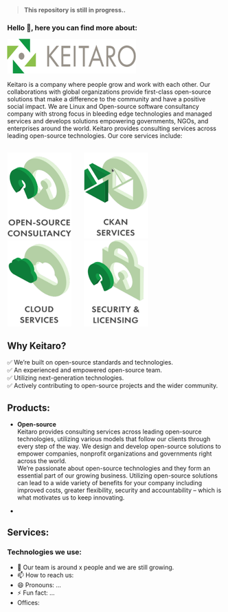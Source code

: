 > **This repository is still in progress..**
### Hello 👋, here you can find more about:
<img src="images/keitaro.png" width="300" height="80">

Keitaro is a company where people grow and work with each other. Our collaborations with global organizations provide first-class open-source solutions that make a difference to the community and have a positive social impact. We are Linux and Open-source software consultancy company with strong focus in bleeding edge technologies and managed services and develops solutions empowering governments, NGOs, and enterprises around the world. Keitaro provides consulting services across leading open-source technologies. Our core services include:
</br></br>

<img src="images/open-source.png" width="150" height="200"><span>&emsp;&emsp;</span><img src="images/ckan.png" width="150" height="200"><span>&emsp;&emsp;</span><img src="images/cloud-services.png" width="150" height="200"><span>&emsp;&emsp;</span><img src="images/serucity-licensing.png" width="150" height="200">

## Why Keitaro?
✅ We’re built on open-source standards and technologies. </br>
✅ An experienced and empowered open-source team. </br>
✅ Utilizing next-generation technologies. </br>
✅ Actively contributing to open-source projects and the wider community. </br>

## Products:
- **Open-source** </br>
Keitaro provides consulting services across leading open-source technologies, utilizing various models that follow our clients through every step of the way. We design and develop open-source solutions to empower companies, nonprofit organizations and governments right across the world.</br>
We’re passionate about open-source technologies and they form an essential part of our growing business. Utilizing open-source solutions can lead to a wide variety of benefits for your company including improved costs, greater flexibility, security and accountability – which is what motivates us to keep innovating.

-

## Services:


### Technologies we use:





- 🌱 Our team is around x people and we are still growing.
- 📫 How to reach us: 
- 😄 Pronouns: ...
- ⚡ Fun fact: ...
- Offices:









